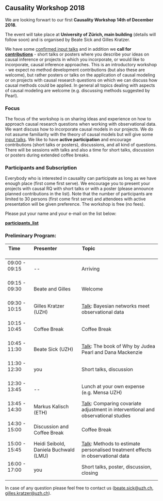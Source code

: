 
## Causality Workshop 2018 

We are looking forwart to our first **Causality Workshop 14th of December 2018.** 

The event will take place at **University of Zürich, main building** (details will follow soon) and is organised by Beate Sick and Gilles Kratzer.

We have some [confirmed input talks](talks.md) and in addition we
**call for <a href="https://docs.google.com/spreadsheets/d/152oGwHph-zKIKvuVZOR4Ws36xfrmyrhaU6WT8BvJNNM/edit?usp=sharing">contributions</a>** - short talks or posters where you describe your ideas on causal inference or projects in which you incorporate, or would like to incorporate, causal inference approaches. This is an introductory workshop - we expect no method development contributions (but also these are welcome), but rather posters or talks on the application of causal modeling or on projects with causal research questions on which we can discuss how causal methods could be applied. In general all topics dealing with aspects of causal modeling are welcome (e.g. discussing methods suggested by Pearl).

### Focus

The focus of the workshop is on sharing ideas and experience on how to approach causal research questions when working with observational data. We want discuss how to incorporate causal models in our projects. We do not assume familiarity with the theory of causal models but will give some [input talks](talks.md). We like to have **active participation** and encourage contributions (short talks or posters), discussions, and all kind of questions. There will be sessions with talks and also a time for short talks, discussion or posters during extended coffee breaks. 

### Participants and Subscription
Everybody who is interested in causality can participate as long as we have enough place (first come first serve). We encourage you to present your projects with causal RQ with short talks or with a poster (please announce planned contributions in the list). Note that the number of participants are limited to 30 persons (first come first serve) and attendees with active presentation will be given preference.  The workshop is free (no fees). 

Please put your  name and your e-mail on the list below:

  <a href="https://docs.google.com/spreadsheets/d/152oGwHph-zKIKvuVZOR4Ws36xfrmyrhaU6WT8BvJNNM/edit?usp=sharing">**participants_list**</a>

### Preliminary Program: 

Time &nbsp; &nbsp; &nbsp; &nbsp; &nbsp; &nbsp; &nbsp; &nbsp; &nbsp; &nbsp; &nbsp; | Presenter &nbsp; &nbsp; &nbsp; &nbsp; &nbsp;&nbsp; &nbsp; &nbsp; &nbsp; &nbsp; &nbsp; &nbsp; &nbsp; &nbsp; &nbsp; &nbsp;&nbsp; &nbsp; &nbsp; &nbsp; &nbsp; &nbsp; | Topic &nbsp; &nbsp; &nbsp; &nbsp; &nbsp; &nbsp; &nbsp; &nbsp; &nbsp; &nbsp; &nbsp;&nbsp; &nbsp; &nbsp; &nbsp; &nbsp; &nbsp; &nbsp; &nbsp; &nbsp; &nbsp; &nbsp;&nbsp; &nbsp; &nbsp; &nbsp; &nbsp; &nbsp; &nbsp; &nbsp; &nbsp; &nbsp; &nbsp; &nbsp; &nbsp; &nbsp; &nbsp; &nbsp; &nbsp; &nbsp; &nbsp; &nbsp; &nbsp; &nbsp; &nbsp; &nbsp;
---|---|---
09:00 - 09:15 <br><br/> | --        | Arriving
09:15 - 09:30 <br><br/> | Beate and Gilles | Welcome 
09:30 - 10:15 <br><br/> | Gilles Kratzer (UZH) | [Talk](talks.md): Bayesian networks meet observational data 
10:15 - 10:45 <br><br/> | Coffee Break | Coffee Break
10:45 - 11:30 <br><br/> | Beate Sick (UZH) | [Talk](talks.md): The book of Why by Judea Pearl and Dana Mackenzie 
11:30 - 12:30 <br><br/> | you | Short talks, discussion
12:30 - 13:45 <br><br/> | -- | Lunch at your own expense (e.g. Mensa UZH)
13:45 - 14:30 <br><br/> | Markus Kalisch (ETH) | [Talk](talks.md): Comparing covariate adjustment in interventional and observational studies
14:30 - 15:00 <br><br/> | Discussion and Coffee Break | Coffee Break
15:00 - 15:45 <br><br/>  | Heidi Seibold, Daniela Buchwald (LMU) | [Talk](talks.md): Methods to estimate personalised treatment effects in observational data
16:00 - 17:00 <br><br/> | you | Short talks, poster, discussion, closing



In case of any question please feel free to contact us (beate.sick@uzh.ch, gilles.kratzer@uzh.ch).
